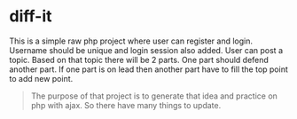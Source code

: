 # diff-it

This is a simple raw php project where user can register and login. Username should be unique and login session also added.
User can post a topic. Based on that topic there will be 2 parts. One part should defend another part. If one part is on lead then another part have to fill the top point to add new point.

> The purpose of that project is to generate that idea and practice on php with ajax. So there have many things to update.
